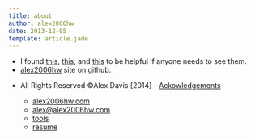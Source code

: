 ```yaml
---
title: about
author: alex2006hw
date: 2013-12-05
template: article.jade
---
```


* I found [this](/content-policy), [this](/privacy-policy), and [this](/terms-of-use) to be helpful if anyone needs to see them.
* [alex2006hw](https://github.com/alex2006hw/alex2006hw.github.io) site on github.

- All Rights Reserved ©Alex Davis [2014] - [Ackowledgements](/ackowledgements)

  - [alex2006hw.com](http://alex2006hw.com)
  - [alex@alex2006hw.com](mailto:alex@alex2006hw.com)
  - [tools](/tools)
  - [resume](/resume)


